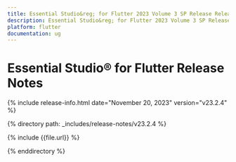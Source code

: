 ```yaml
---
title: Essential Studio&reg; for Flutter 2023 Volume 3 SP Release Release Notes  
description: Essential Studio&reg; for Flutter 2023 Volume 3 SP Release Release Notes  
platform: flutter
documentation: ug
---
```


# Essential Studio&reg; for Flutter  Release Notes  

{% include release-info.html date="November 20, 2023"  version="v23.2.4" %} 

{% directory path: _includes/release-notes/v23.2.4 %}

{% include {{file.url}} %}

{% enddirectory %}